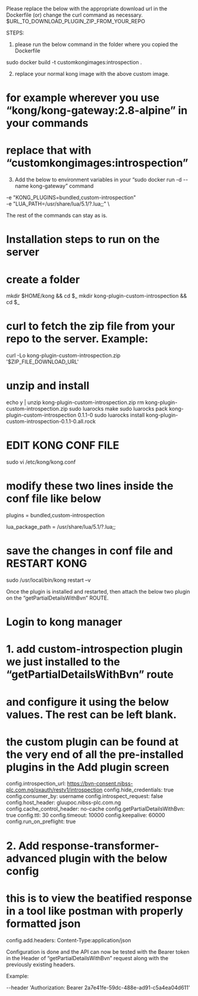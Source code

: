 Please replace the below with the appropriate download url in the Dockerfile (or) change the curl command as necessary.
$URL_TO_DOWNLOAD_PLUGIN_ZIP_FROM_YOUR_REPO

STEPS:

1. please run the below command in the folder where you copied the Dockerfile

sudo docker build -t customkongimages:introspection .

2. replace your normal kong image with the above custom image.

# for example wherever you use “kong/kong-gateway:2.8-alpine” in your commands
# replace that with “customkongimages:introspection”

3. Add the below to environment variables in your “sudo docker run -d --name kong-gateway” command

  -e "KONG_PLUGINS=bundled,custom-introspection" \
  -e "LUA_PATH=/usr/share/lua/5.1/?.lua;;" \

The rest of the commands can stay as is.



# Installation steps to run on the server

# create a folder

mkdir $HOME/kong && cd $_
mkdir kong-plugin-custom-introspection && cd $_

# curl to fetch the zip file from your repo to the server. Example:

curl -Lo kong-plugin-custom-introspection.zip '$ZIP_FILE_DOWNLOAD_URL'

# unzip and install

echo y | unzip kong-plugin-custom-introspection.zip
rm kong-plugin-custom-introspection.zip
sudo luarocks make
sudo luarocks pack kong-plugin-custom-introspection 0.1.1-0
sudo luarocks install kong-plugin-custom-introspection-0.1.1-0.all.rock

# EDIT KONG CONF FILE

sudo vi /etc/kong/kong.conf

# modify these two lines inside the conf file like below

plugins = bundled,custom-introspection

lua_package_path = /usr/share/lua/5.1/?.lua;;

# save the changes in conf file and RESTART KONG

sudo /usr/local/bin/kong restart –v


Once the plugin is installed and restarted, then attach the below two plugin on the “getPartialDetailsWithBvn” ROUTE.

# Login to kong manager

# 1. add custom-introspection plugin we just installed to the “getPartialDetailsWithBvn” route
# and configure it using the below values. The rest can be left blank.
# the custom plugin can be found at the very end of all the pre-installed plugins in the Add plugin screen

config.introspection_url:   https://bvn-consent.nibss-plc.com.ng/oxauth/restv1/introspection
config.hide_credentials:   true
config.consumer_by:   username
config.introspect_request:   false
config.host_header:   gluupoc.nibss-plc.com.ng
config.cache_control_header:   no-cache
config.getPartialDetailsWithBvn:   true
config.ttl:   30
config.timeout:   10000
config.keepalive:   60000
config.run_on_preflight:   true


# 2. Add response-transformer-advanced plugin with the below config
# this is to view the beatified response in a tool like postman with properly formatted json

config.add.headers:   Content-Type:application/json




Configuration is done and the API can now be tested with the Bearer token in the Header of “getPartialDetailsWithBvn” request along with the previously existing headers.

Example:

--header 'Authorization: Bearer 2a7e41fe-59dc-488e-ad91-c5a4ea04d611'
